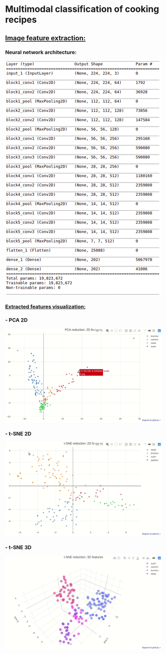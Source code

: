 # Multimodal classification of cooking recipes



## [Image feature extraction:](http://nbviewer.jupyter.org/github/xkaple01/multimodal-classification/blob/image_feature_extraction/multimodal_recipes_classification/feature_extraction.ipynb)

### Neural network architecture:
![](multimodal_recipes_classification/graphs_and_visual_objects/neural_net_architecture.png)

### [Extracted features visualization:](http://nbviewer.jupyter.org/github/xkaple01/multimodal-classification/blob/image_feature_extraction/multimodal_recipes_classification/extracted_features_visualisation.ipynb)


### - PCA 2D
![](multimodal_recipes_classification/graphs_and_visual_objects/pca_2d.gif)

### - t-SNE 2D
![](multimodal_recipes_classification/graphs_and_visual_objects/tsne_2d.gif)

### - t-SNE 3D
![](multimodal_recipes_classification/graphs_and_visual_objects/tsne_3d.gif)
